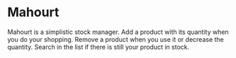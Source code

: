 # Mahourt

Mahourt is a simplistic stock manager.
Add a product with its quantity when you do your shopping.
Remove a product when you use it or decrease the quantity.
Search in the list if there is still your product in stock.

